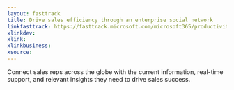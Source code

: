 ```yaml
---
layout: fasttrack
title: Drive sales efficiency through an enterprise social network
linkfasttrack: https://fasttrack.microsoft.com/microsoft365/productivitylibrary/Drive-sales-efficiency-through-an-enterprise-social-network 
xlinkdev: 
xlink: 
xlinkbusiness: 
xsource: 
---
```

Connect sales reps across the globe with the current information, real-time support, and relevant insights they need to drive sales success.